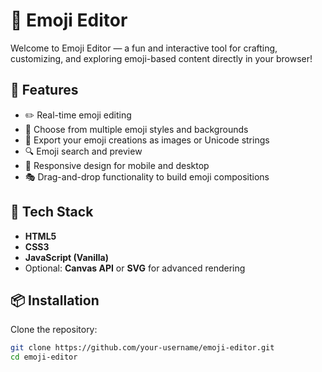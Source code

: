 # 🎨 Emoji Editor

Welcome to Emoji Editor — a fun and interactive tool for crafting, customizing, and exploring emoji-based content directly in your browser!

## 🚀 Features

- ✏️ Real-time emoji editing
- 🎨 Choose from multiple emoji styles and backgrounds
- 💾 Export your emoji creations as images or Unicode strings
- 🔍 Emoji search and preview
- 🌈 Responsive design for mobile and desktop
- 🎭 Drag-and-drop functionality to build emoji compositions

## 🧰 Tech Stack

- **HTML5**
- **CSS3**
- **JavaScript (Vanilla)**
- Optional: **Canvas API** or **SVG** for advanced rendering

## 📦 Installation

Clone the repository:

```bash
git clone https://github.com/your-username/emoji-editor.git
cd emoji-editor